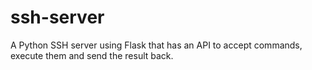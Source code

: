 # ssh-server
A Python SSH server using Flask that has an API to accept commands, execute them and send the result back. 

